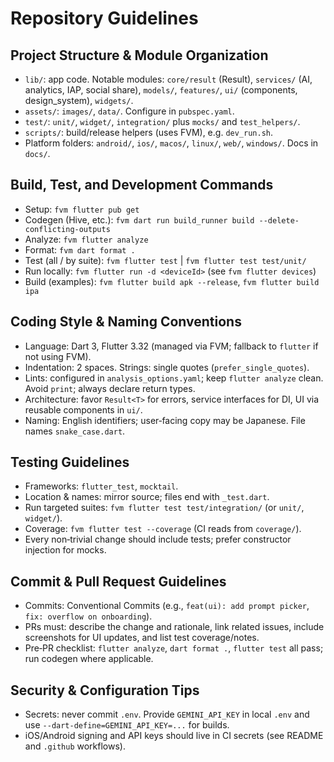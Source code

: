 # Repository Guidelines

## Project Structure & Module Organization
- `lib/`: app code. Notable modules: `core/result` (Result<T>), `services/` (AI, analytics, IAP, social share), `models/`, `features/`, `ui/` (components, design_system), `widgets/`.
- `assets/`: `images/`, `data/`. Configure in `pubspec.yaml`.
- `test/`: `unit/`, `widget/`, `integration/` plus `mocks/` and `test_helpers/`.
- `scripts/`: build/release helpers (uses FVM), e.g. `dev_run.sh`.
- Platform folders: `android/`, `ios/`, `macos/`, `linux/`, `web/`, `windows/`. Docs in `docs/`.

## Build, Test, and Development Commands
- Setup: `fvm flutter pub get`
- Codegen (Hive, etc.): `fvm dart run build_runner build --delete-conflicting-outputs`
- Analyze: `fvm flutter analyze`
- Format: `fvm dart format .`
- Test (all / by suite): `fvm flutter test` | `fvm flutter test test/unit/`
- Run locally: `fvm flutter run -d <deviceId>` (see `fvm flutter devices`)
- Build (examples): `fvm flutter build apk --release`, `fvm flutter build ipa`

## Coding Style & Naming Conventions
- Language: Dart 3, Flutter 3.32 (managed via FVM; fallback to `flutter` if not using FVM).
- Indentation: 2 spaces. Strings: single quotes (`prefer_single_quotes`).
- Lints: configured in `analysis_options.yaml`; keep `flutter analyze` clean. Avoid `print`; always declare return types.
- Architecture: favor `Result<T>` for errors, service interfaces for DI, UI via reusable components in `ui/`.
- Naming: English identifiers; user‑facing copy may be Japanese. File names `snake_case.dart`.

## Testing Guidelines
- Frameworks: `flutter_test`, `mocktail`.
- Location & names: mirror source; files end with `_test.dart`.
- Run targeted suites: `fvm flutter test test/integration/` (or `unit/`, `widget/`).
- Coverage: `fvm flutter test --coverage` (CI reads from `coverage/`).
- Every non‑trivial change should include tests; prefer constructor injection for mocks.

## Commit & Pull Request Guidelines
- Commits: Conventional Commits (e.g., `feat(ui): add prompt picker`, `fix: overflow on onboarding`).
- PRs must: describe the change and rationale, link related issues, include screenshots for UI updates, and list test coverage/notes.
- Pre‑PR checklist: `flutter analyze`, `dart format .`, `flutter test` all pass; run codegen where applicable.

## Security & Configuration Tips
- Secrets: never commit `.env`. Provide `GEMINI_API_KEY` in local `.env` and use `--dart-define=GEMINI_API_KEY=...` for builds.
- iOS/Android signing and API keys should live in CI secrets (see README and `.github` workflows).


